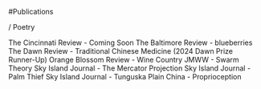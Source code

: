 #Publications 

/ Poetry

The Cincinnati Review - Coming Soon
The Baltimore Review - blueberries
The Dawn Review - Traditional Chinese Medicine (2024 Dawn Prize Runner-Up)
Orange Blossom Review - Wine Country
JMWW - Swarm Theory
Sky Island Journal - The Mercator Projection
Sky Island Journal - Palm Thief
Sky Island Journal - Tunguska
Plain China - Proprioception

